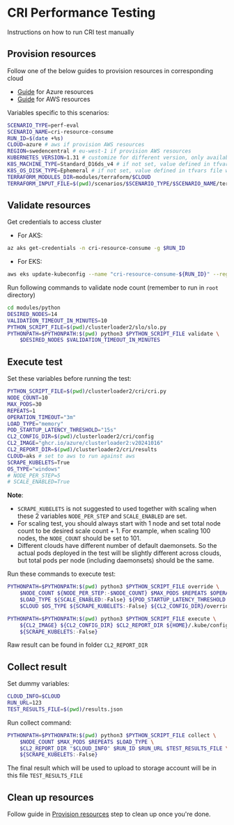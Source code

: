 # CRI Performance Testing

Instructions on how to run CRI test manually

## Provision resources

Follow one of the below guides to provision resources in corresponding cloud
- [Guide](../../../terraform/azure/README.md) for Azure resources
- [Guide](../../../terraform/aws/README.md) for AWS resources

Variables specific to this scenarios:

```bash
SCENARIO_TYPE=perf-eval
SCENARIO_NAME=cri-resource-consume
RUN_ID=$(date +%s)
CLOUD=azure # aws if provision AWS resources
REGION=swedencentral # eu-west-1 if provision AWS resources
KUBERNETES_VERSION=1.31 # customize for different version, only available for Azure currently
K8S_MACHINE_TYPE=Standard_D16ds_v4 # if not set, value defined in tfvars file will be used, only availabe for Azure currently
K8S_OS_DISK_TYPE=Ephemeral # if not set, value defined in tfvars file will be used, only available for Azure currently
TERRAFORM_MODULES_DIR=modules/terraform/$CLOUD
TERRAFORM_INPUT_FILE=$(pwd)/scenarios/$SCENARIO_TYPE/$SCENARIO_NAME/terraform-inputs/${CLOUD}.tfvars
```

## Validate resources

Get credentials to access cluster
- For AKS:

```bash
az aks get-credentials -n cri-resource-consume -g $RUN_ID
```

- For EKS:

```bash
aws eks update-kubeconfig --name "cri-resource-consume-${RUN_ID}" --region $REGION
```

Run following commands to validate node count (remember to run in `root` directory)

```bash
cd modules/python
DESIRED_NODES=14
VALIDATION_TIMEOUT_IN_MINUTES=10
PYTHON_SCRIPT_FILE=$(pwd)/clusterloader2/slo/slo.py
PYTHONPATH=$PYTHONPATH:$(pwd) python3 $PYTHON_SCRIPT_FILE validate \
    $DESIRED_NODES $VALIDATION_TIMEOUT_IN_MINUTES
```

## Execute test

Set these variables before running the test:

```bash
PYTHON_SCRIPT_FILE=$(pwd)/clusterloader2/cri/cri.py
NODE_COUNT=10
MAX_PODS=30
REPEATS=1
OPERATION_TIMEOUT="3m"
LOAD_TYPE="memory"
POD_STARTUP_LATENCY_THRESHOLD="15s"
CL2_CONFIG_DIR=$(pwd)/clusterloader2/cri/config
CL2_IMAGE="ghcr.io/azure/clusterloader2:v20241016"
CL2_REPORT_DIR=$(pwd)/clusterloader2/cri/results
CLOUD=aks # set to aws to run against aws
SCRAPE_KUBELETS=True
OS_TYPE="windows"
# NODE_PER_STEP=5
# SCALE_ENABLED=True
```

**Note**: 
- `SCRAPE_KUBELETS` is not suggested to used together with scaling when these 2 variables `NODE_PER_STEP` and `SCALE_ENABLED` are set.
- For scaling test, you should always start with 1 node and set total node count to be desired scale count + 1. For example, when scaling 100 nodes, the `NODE_COUNT` should be set to 101.
- Different clouds have different number of default daemonsets. So the actual pods deployed in the test will be slightly different across clouds, but total pods per node (including daemonsets) should be the same.

Run these commands to execute test:

```bash
PYTHONPATH=$PYTHONPATH:$(pwd) python3 $PYTHON_SCRIPT_FILE override \
    $NODE_COUNT ${NODE_PER_STEP:-$NODE_COUNT} $MAX_PODS $REPEATS $OPERATION_TIMEOUT \
    $LOAD_TYPE ${SCALE_ENABLED:-False} ${POD_STARTUP_LATENCY_THRESHOLD:-15s} \
    $CLOUD $OS_TYPE ${SCRAPE_KUBELETS:-False} ${CL2_CONFIG_DIR}/overrides.yaml

PYTHONPATH=$PYTHONPATH:$(pwd) python3 $PYTHON_SCRIPT_FILE execute \
    ${CL2_IMAGE} ${CL2_CONFIG_DIR} $CL2_REPORT_DIR ${HOME}/.kube/config $CLOUD \
    ${SCRAPE_KUBELETS:-False}
```

Raw result can be found in folder `CL2_REPORT_DIR`

## Collect result

Set dummy variables:

```bash
CLOUD_INFO=$CLOUD
RUN_URL=123
TEST_RESULTS_FILE=$(pwd)/results.json
```

Run collect command:

```bash
PYTHONPATH=$PYTHONPATH:$(pwd) python3 $PYTHON_SCRIPT_FILE collect \
    $NODE_COUNT $MAX_PODS $REPEATS $LOAD_TYPE \
    $CL2_REPORT_DIR "$CLOUD_INFO" $RUN_ID $RUN_URL $TEST_RESULTS_FILE \
    ${SCRAPE_KUBELETS:-False}
```

The final result which will be used to upload to storage account will be in this file `TEST_RESULTS_FILE`

## Clean up resources

Follow guide in [Provision resources](#provision-resources) step to clean up once you're done.

